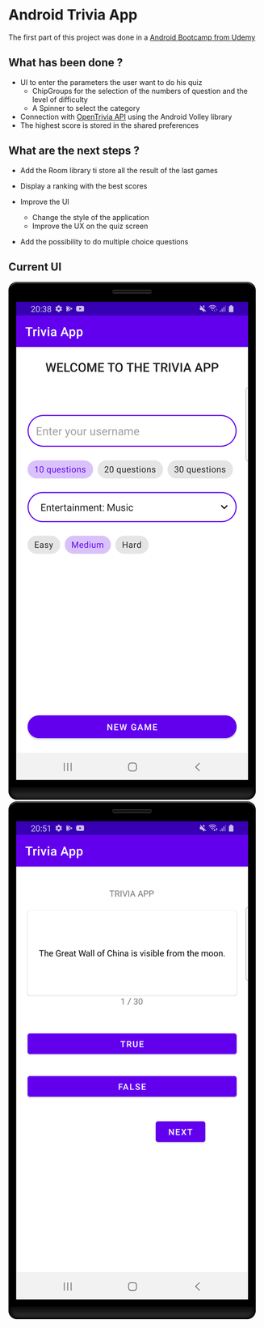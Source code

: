 # Android Trivia App

The first part of this project was done in a [Android Bootcamp from Udemy](https://www.udemy.com/share/101WBM3@v8dLoK7gdd_BM8MPj1_SZwwpD3vbRcP_MMpsEN5K0Ig_fucV1Y6IUyW5FCANamHB/)

## What has been done ?
* UI to enter the parameters the user want to do his quiz
  * ChipGroups for the selection of the numbers of question and the level of difficulty
  * A Spinner to select the category 
* Connection with [OpenTrivia API](https://opentdb.com) using the Android Volley library
* The highest score is stored in the shared preferences

## What are the next steps ?
* Add the Room library ti store all the result of the last games
* Display a ranking with the best scores
* Improve the UI
  * Change the style of the application
  * Improve the UX on the quiz screen
  
* Add the possibility to do multiple choice questions

## Current UI

![Screenshot of the menu](./screenshots/trivia-app-screenshot-1.png) ![Screenshot of the quiz](./screenshots/trivia-app-screenshot-2.png)
